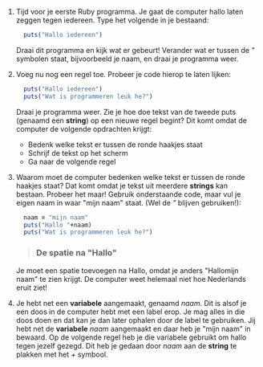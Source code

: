 1. Tijd voor je eerste Ruby programma. Je gaat de computer hallo laten zeggen tegen iedereen. Type het volgende in je bestaand:
      ```ruby
        puts("Hallo iedereen")
      ```
    Draai dit programma en kijk wat er gebeurt!
    Verander wat er tussen de *"* symbolen staat, bijvoorbeeld je naam, en draai je programma weer.
2. Voeg nu nog een regel toe. Probeer je code hierop te laten lijken:
    ```ruby
      puts("Hallo iedereen")
      puts("Wat is programmeren leuk he?")
    ```
    Draai je programma weer.
    Zie je hoe doe tekst van de tweede puts (genaamd een **string**) op een nieuwe regel begint? Dit komt omdat de computer de volgende opdrachten krijgt:
     * Bedenk welke tekst er tussen de ronde haakjes staat
     * Schrijf de tekst op het scherm
     * Ga naar de volgende regel

3. Waarom moet de computer bedenken welke tekst er tussen de ronde haakjes staat? Dat komt omdat je tekst uit meerdere **strings** kan bestaan.
    Probeer het maar! Gebruik onderstaande code, maar vul je eigen naam in waar "mijn naam" staat. (Wel de *"* blijven gebruiken!):
    ```ruby
      naam = "mijn naam"
      puts("Hallo "+naam)
      puts("Wat is programmeren leuk he?")
    ```
     > ### De spatie na "Hallo"
    Je moet een spatie toevoegen na Hallo, omdat je anders "Hallomijn naam" te zien krijgt. De computer weet helemaal niet hoe Nederlands eruit ziet!

4. Je hebt net een **variabele** aangemaakt, genaamd *naam*. Dit is alsof je een doos in de computer hebt met een label erop. Je mag alles in die doos doen en dat kan je dan later ophalen
door de label te gebruiken. Jij hebt net de **variabele** *naam* aangemaakt en daar heb je "mijn naam" in bewaard.
Op de volgende regel heb je die variabele gebruikt om hallo tegen jezelf gezegd. Dit heb je gedaan door *naam* aan de **string** te plakken met het *+* symbool.
